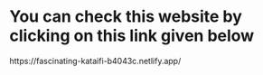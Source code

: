 <h1>You can check this website by clicking on this link given below</h1>
https://fascinating-kataifi-b4043c.netlify.app/
